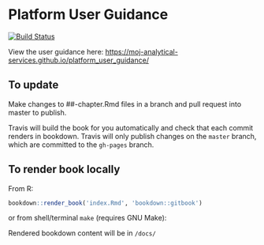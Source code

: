 # Platform User Guidance
[![Build Status](https://travis-ci.org/moj-analytical-services/platform_user_guidance.svg?branch=master)](https://travis-ci.org/moj-analytical-services/platform_user_guidance)

View the user guidance here: https://moj-analytical-services.github.io/platform_user_guidance/

## To update

Make changes to ##-chapter.Rmd files in a branch and pull request into master to publish. 

Travis will build the book for you automatically and check that each commit renders in bookdown. Travis will only publish changes on the `master` branch, which are committed to the `gh-pages` branch.

## To render book locally

From R:
```r
bookdown::render_book('index.Rmd', 'bookdown::gitbook')
```

or from shell/terminal `make` (requires GNU Make):

Rendered bookdown content will be in `/docs/`
